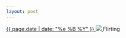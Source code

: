 ```yaml
---
layout: post
---
```


<p>
  <a href="/388">
    <time>{{ page.date | date: "%e %B %Y" }}</time>
    <img src="https://s3.amazonaws.com/life.aaronjgreenberg.com/388.jpg">
  </a>
  Flirting
</p>
